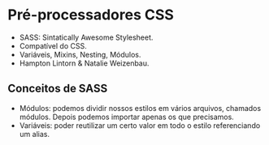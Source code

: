 # Pré-processadores CSS

- SASS: Sintatically Awesome Stylesheet.
- Compatível do CSS.
- Variáveis, Mixins, Nesting, Módulos.
- Hampton Lintorn & Natalie Weizenbau.

## Conceitos de SASS

- Módulos: podemos dividir nossos estilos em vários arquivos, chamados módulos. Depois podemos importar
  apenas os que precisamos.
- Variáveis: poder reutilizar um certo valor em todo o estilo referenciando um alias.
